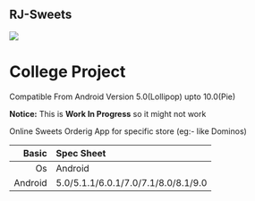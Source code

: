 ## RJ-Sweets

<img src="https://3.bp.blogspot.com/-As516iT5Fg4/XCaboGY7s9I/AAAAAAAAAsI/H73juYD21i8I3QYa3MlRR6eSP1Vfaqm-ACLcBGAs/s1600/institute%2Blogo.PNG">

# College Project
Compatible From Android Version 5.0(Lollipop) upto 10.0(Pie)

**Notice:** This is **Work In Progress** so it might not work

Online Sweets Orderig App for specific store (eg:- like Dominos)

Basic   | Spec Sheet
-------:|:-------------------------
Os      | Android    
Android | 5.0/5.1.1/6.0.1/7.0/7.1/8.0/8.1/9.0


